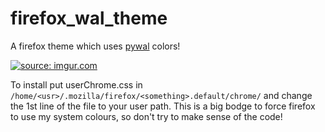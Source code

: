 # firefox_wal_theme
A firefox theme which uses [pywal](https://github.com/dylanaraps/pywal) colors!

<a href="https://i.imgur.com/b7QSDVw.png"><img src="https://i.imgur.com/b7QSDVw.png" title="source: imgur.com" /></a>

To install put userChrome.css in `/home/<usr>/.mozilla/firefox/<something>.default/chrome/` and change the 1st line of the file to your user path. This is a big bodge to force firefox to use my system colours, so don't try to make sense of the code!
